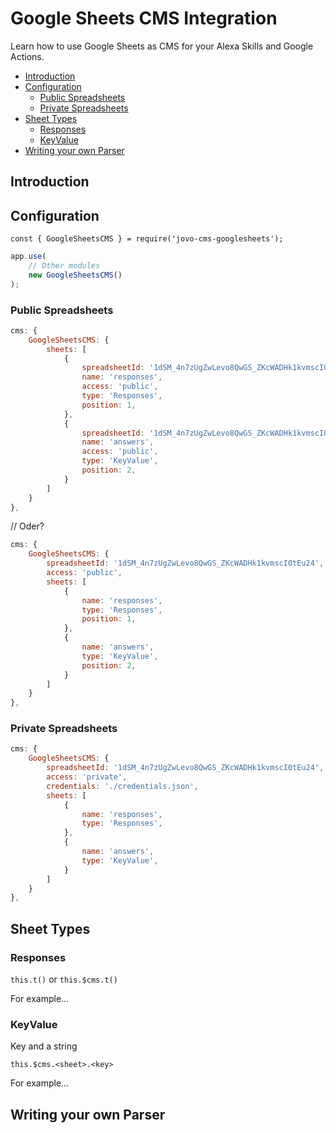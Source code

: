 # Google Sheets CMS Integration

Learn how to use Google Sheets as CMS for your Alexa Skills and Google Actions.

* [Introduction](#introduction)
* [Configuration](#configuration)
   * [Public Spreadsheets](#public-spreadsheets)
   * [Private Spreadsheets](#private-spreadsheets)
* [Sheet Types](#sheet-types)
   * [Responses](#responses)
   * [KeyValue](#keyvalue)
* [Writing your own Parser](#writing-your-own-parser)


## Introduction



## Configuration

`const { GoogleSheetsCMS } = require('jovo-cms-googlesheets');`

```javascript
app.use(
    // Other modules
    new GoogleSheetsCMS()
);
```

### Public Spreadsheets

```javascript
cms: {
    GoogleSheetsCMS: {
        sheets: [
            {
                spreadsheetId: '1dSM_4n7zUgZwLevo8QwGS_ZKcWADHk1kvmscI0tEu24',
                name: 'responses',
                access: 'public',
                type: 'Responses',
                position: 1,
            },
            {
                spreadsheetId: '1dSM_4n7zUgZwLevo8QwGS_ZKcWADHk1kvmscI0tEu24',
                name: 'answers',
                access: 'public',
                type: 'KeyValue',
                position: 2,
            }
        ]
    }
},
```

// Oder?

```javascript
cms: {
    GoogleSheetsCMS: {
        spreadsheetId: '1dSM_4n7zUgZwLevo8QwGS_ZKcWADHk1kvmscI0tEu24',
        access: 'public',
        sheets: [
            {
                name: 'responses',
                type: 'Responses',
                position: 1,
            },
            {
                name: 'answers',
                type: 'KeyValue',
                position: 2,
            }
        ]
    }
},
```


### Private Spreadsheets

```javascript
cms: {
    GoogleSheetsCMS: {
        spreadsheetId: '1dSM_4n7zUgZwLevo8QwGS_ZKcWADHk1kvmscI0tEu24',
        access: 'private',
        credentials: './credentials.json',
        sheets: [
            {
                name: 'responses',
                type: 'Responses',
            },
            {
                name: 'answers',
                type: 'KeyValue',
            }
        ]
    }
},
```

## Sheet Types

### Responses

`this.t()` or `this.$cms.t()`

For example...

### KeyValue

Key and a string

`this.$cms.<sheet>.<key>`

For example...


## Writing your own Parser





<!--[metadata]: {"description": "Learn how to use Google Sheets as CMS for your Alexa Skills and Google Actions.",
"route": "cms/google-sheets" }-->
